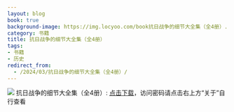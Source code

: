 ```yaml
---
layout: blog
book: true
background-image: https://img.locyoo.com/book抗日战争的细节大全集（全4册）.jpg
category: 书籍
title: 抗日战争的细节大全集（全4册）
tags:
- 书籍
- 历史
redirect_from:
  - /2024/03/抗日战争的细节大全集（全4册）/
---
```

![](https://img.locyoo.com/book抗日战争的细节大全集（全4册）.jpg)
抗日战争的细节大全集（全4册）: <a name = "ref1" href="https://url18.ctfile.com/f/50983618-1051397101-d91672?p=3619">点击下载</a>，访问密码请点击右上方“关于”自行查看